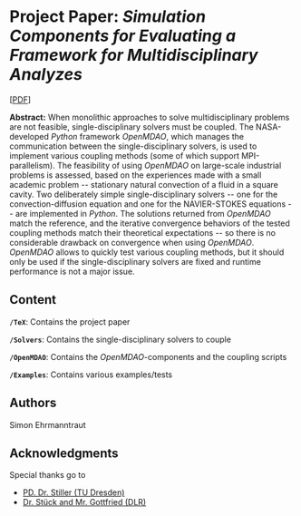 # Project Paper: *Simulation Components for Evaluating a Framework for Multidisciplinary Analyzes*

[[PDF](EHRMANNTRAUT_SimulationComponentsForEvaluatingAFrameworkForMultidisciplinaryAnalyzes.pdf)]

**Abstract:**
When monolithic approaches to solve multidisciplinary problems are not feasible, single-disciplinary solvers must be coupled. The NASA-developed *Python* framework *OpenMDAO*, which manages the communication between the single-disciplinary solvers, is used to implement various coupling methods (some of which support MPI-parallelism). The feasibility of using *OpenMDAO* on large-scale industrial problems is assessed, based on the experiences made with a small academic problem -- stationary natural convection of a fluid in a square cavity. Two deliberately simple single-disciplinary solvers -- one for the convection-diffusion equation and one for the NAVIER-STOKES equations -- are implemented in *Python*. The solutions returned from *OpenMDAO* match the reference, and the iterative convergence behaviors of the tested coupling methods match their theoretical expectations -- so there is no considerable drawback on convergence when using *OpenMDAO*. *OpenMDAO* allows to quickly test various coupling methods, but it should only be used if the single-disciplinary solvers are fixed and runtime performance is not a major issue.
  
## Content

**`/TeX`**: Contains the project paper

**`/Solvers`**: Contains the single-disciplinary solvers to couple

**`/OpenMDAO`**: Contains the *OpenMDAO*-components and the coupling scripts

**`/Examples`**: Contains various examples/tests

## Authors  
  
Simon Ehrmanntraut  
  
## Acknowledgments  
  
Special thanks go to  
  
* [PD. Dr. Stiller (TU Dresden)](https://tu-dresden.de/ing/maschinenwesen/ism/psm/die-professur/beschaeftigte/pd-dr-ing-habil-joerg-stiller)  
* [Dr. Stück and Mr. Gottfried (DLR)](https://www.dlr.de/sp/en/desktopdefault.aspx/tabid-12176/21361_read-53975/)
